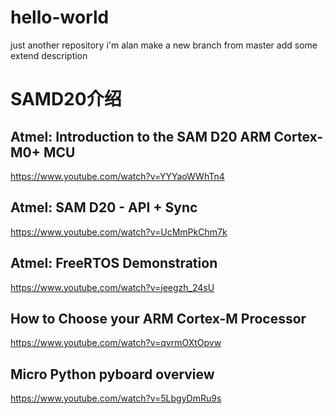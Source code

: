 # hello-world
just another repository
i'm alan
make a new branch from master 
add some extend description


# SAMD20介绍
## Atmel: Introduction to the SAM D20 ARM Cortex-M0+ MCU
https://www.youtube.com/watch?v=YYYaoWWhTn4

## Atmel: SAM D20 - API + Sync
https://www.youtube.com/watch?v=UcMmPkChm7k

## Atmel: FreeRTOS Demonstration
https://www.youtube.com/watch?v=jeegzh_24sU

## How to Choose your ARM Cortex-M Processor
https://www.youtube.com/watch?v=qvrmOXtOpvw


## Micro Python pyboard overview
https://www.youtube.com/watch?v=5LbgyDmRu9s

